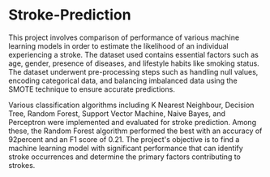 # Stroke-Prediction

This project involves comparison of performance of various machine learning models in order to estimate the likelihood of an individual experiencing a stroke. The dataset used contains essential factors such as age, gender, presence of diseases, and lifestyle habits like smoking status. The dataset underwent pre-processing steps such as handling null values, encoding categorical data, and balancing imbalanced data using the SMOTE technique to ensure accurate predictions.

Various classification algorithms including K Nearest Neighbour, Decision Tree, Random Forest, Support Vector Machine, Naive Bayes, and Perceptron were implemented and evaluated for stroke prediction. Among these, the Random Forest algorithm performed the best with an accuracy of 92percent and an F1 score of 0.21. The project's objective is to find a machine learning model with significant performance that can identify stroke occurrences and determine the primary factors contributing to strokes.
